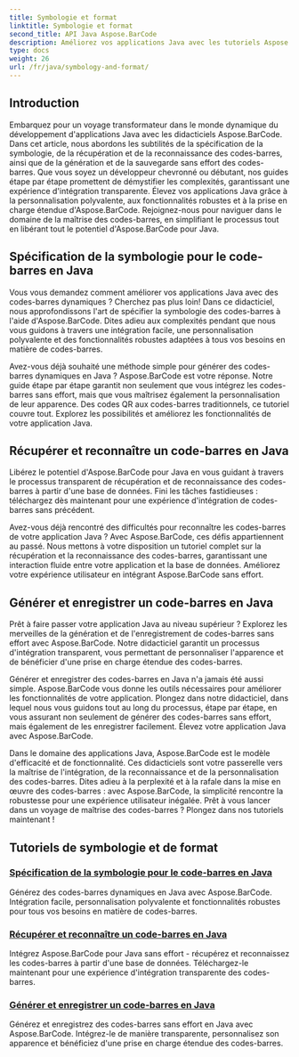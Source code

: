 ```yaml
---
title: Symbologie et format
linktitle: Symbologie et format
second_title: API Java Aspose.BarCode
description: Améliorez vos applications Java avec les tutoriels Aspose.BarCode ! Maîtrisez la symbologie de spécification, récupérez et reconnaissez les codes-barres, et générez et enregistrez sans effort des codes-barres dynamiques.
type: docs
weight: 26
url: /fr/java/symbology-and-format/
---
```

## Introduction

Embarquez pour un voyage transformateur dans le monde dynamique du développement d'applications Java avec les didacticiels Aspose.BarCode. Dans cet article, nous abordons les subtilités de la spécification de la symbologie, de la récupération et de la reconnaissance des codes-barres, ainsi que de la génération et de la sauvegarde sans effort des codes-barres. Que vous soyez un développeur chevronné ou débutant, nos guides étape par étape promettent de démystifier les complexités, garantissant une expérience d'intégration transparente. Élevez vos applications Java grâce à la personnalisation polyvalente, aux fonctionnalités robustes et à la prise en charge étendue d'Aspose.BarCode. Rejoignez-nous pour naviguer dans le domaine de la maîtrise des codes-barres, en simplifiant le processus tout en libérant tout le potentiel d'Aspose.BarCode pour Java.

## Spécification de la symbologie pour le code-barres en Java

Vous vous demandez comment améliorer vos applications Java avec des codes-barres dynamiques ? Cherchez pas plus loin! Dans ce didacticiel, nous approfondissons l'art de spécifier la symbologie des codes-barres à l'aide d'Aspose.BarCode. Dites adieu aux complexités pendant que nous vous guidons à travers une intégration facile, une personnalisation polyvalente et des fonctionnalités robustes adaptées à tous vos besoins en matière de codes-barres.

Avez-vous déjà souhaité une méthode simple pour générer des codes-barres dynamiques en Java ? Aspose.BarCode est votre réponse. Notre guide étape par étape garantit non seulement que vous intégrez les codes-barres sans effort, mais que vous maîtrisez également la personnalisation de leur apparence. Des codes QR aux codes-barres traditionnels, ce tutoriel couvre tout. Explorez les possibilités et améliorez les fonctionnalités de votre application Java.


## Récupérer et reconnaître un code-barres en Java

Libérez le potentiel d'Aspose.BarCode pour Java en vous guidant à travers le processus transparent de récupération et de reconnaissance des codes-barres à partir d'une base de données. Fini les tâches fastidieuses : téléchargez dès maintenant pour une expérience d'intégration de codes-barres sans précédent. 

Avez-vous déjà rencontré des difficultés pour reconnaître les codes-barres de votre application Java ? Avec Aspose.BarCode, ces défis appartiennent au passé. Nous mettons à votre disposition un tutoriel complet sur la récupération et la reconnaissance des codes-barres, garantissant une interaction fluide entre votre application et la base de données. Améliorez votre expérience utilisateur en intégrant Aspose.BarCode sans effort.

## Générer et enregistrer un code-barres en Java

Prêt à faire passer votre application Java au niveau supérieur ? Explorez les merveilles de la génération et de l'enregistrement de codes-barres sans effort avec Aspose.BarCode. Notre didacticiel garantit un processus d'intégration transparent, vous permettant de personnaliser l'apparence et de bénéficier d'une prise en charge étendue des codes-barres.

Générer et enregistrer des codes-barres en Java n'a jamais été aussi simple. Aspose.BarCode vous donne les outils nécessaires pour améliorer les fonctionnalités de votre application. Plongez dans notre didacticiel, dans lequel nous vous guidons tout au long du processus, étape par étape, en vous assurant non seulement de générer des codes-barres sans effort, mais également de les enregistrer facilement. Élevez votre application Java avec Aspose.BarCode.

Dans le domaine des applications Java, Aspose.BarCode est le modèle d'efficacité et de fonctionnalité. Ces didacticiels sont votre passerelle vers la maîtrise de l'intégration, de la reconnaissance et de la personnalisation des codes-barres. Dites adieu à la perplexité et à la rafale dans la mise en œuvre des codes-barres : avec Aspose.BarCode, la simplicité rencontre la robustesse pour une expérience utilisateur inégalée. Prêt à vous lancer dans un voyage de maîtrise des codes-barres ? Plongez dans nos tutoriels maintenant !
## Tutoriels de symbologie et de format
### [Spécification de la symbologie pour le code-barres en Java](./specifying-symbology-barcode/)
Générez des codes-barres dynamiques en Java avec Aspose.BarCode. Intégration facile, personnalisation polyvalente et fonctionnalités robustes pour tous vos besoins en matière de codes-barres.
### [Récupérer et reconnaître un code-barres en Java](./fetching-recognizing-barcode/)
Intégrez Aspose.BarCode pour Java sans effort - récupérez et reconnaissez les codes-barres à partir d'une base de données. Téléchargez-le maintenant pour une expérience d'intégration transparente des codes-barres.
### [Générer et enregistrer un code-barres en Java](./generating-saving-barcode/)
Générez et enregistrez des codes-barres sans effort en Java avec Aspose.BarCode. Intégrez-le de manière transparente, personnalisez son apparence et bénéficiez d'une prise en charge étendue des codes-barres.